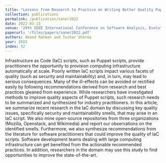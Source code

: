 ```yaml
---
title: "Lessons from Research to Practice on Writing Better Quality Puppet Scripts"
collection: publications
permalink: /publication/saner2022
date: 2022-03-15
venue: '29th IEEE International Conference on Software Analysis, Evolution and Reengineering (SANER)'
paperurl: '/files/papers/saner2022.pdf'
authors: Akond Rahman and Tushar Sharma
year: 2022
index: 52
--- 
```

Infrastructure as Code (IaC) scripts, such as Puppet scripts, provide practitioners the opportunity to provision computing infrastructure automatically at scale. Poorly written IaC scripts impact various facets of quality (such as security and maintainability) and, in turn, may lead to serious consequences. Many of the ill-effects can be avoided or rectified easily by following recommendations derived from research and best practices gleaned from experience. While researchers have investigated methods to improve quality aspects of Puppet scripts, such research needs to be summarized and synthesized for industry practitioners. In this article, we summarize recent research in the IaC domain by discussing key quality issues, specifically security and maintainability smells, that may arise in an IaC script. We also mine open-source repositories from three organizations (Mozilla, Openstack, and Wikimedia) and report our observations on the identified smells. Furthermore, we also synthesize recommendations from the literature for software practitioners that could improve the quality of IaC scripts. Software development teams dealing with large computing infrastructure can get benefited from the actionable recommended practices. In addition, researchers in the domain may use this study to find opportunities to improve the state-of-the-art.